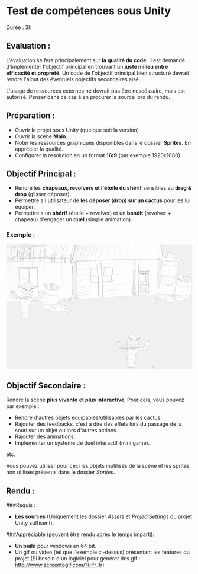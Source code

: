 ﻿# Test de compétences sous Unity

Durée : 3h

## Evaluation :

L'évaluation se fera principalement sur **la qualité du code**. Il est demandé d'implementer l'objectif principal en trouvant un **juste milieu entre efficacité et propreté**. Un code de l'objectif principal bien structuré devrait rendre l'ajout des éventuels objectifs secondaires aisé.

L'usage de ressources externes ne devrait pas être nescéssaire, mais est autorisé. Penser dans ce cas à en procurer la source lors du rendu.

## Préparation :

- Ouvrir le projet sous Unity (quelque soit la version)
- Ouvrir la scène **Main**.
- Noter les ressources graphiques disponibles dans le dossier **Sprites**. En apprécier la qualité.
- Configurer la resolution en un format **16:9** (par exemple 1920x1080).

## Objectif Principal :

- Rendre les **chapeaux, revolvers et l'étoile du shérif** sensibles au **drag & drop** (glisser déposer).
- Permettre a l'utilisateur de **les déposer (drop) sur un cactus** pour les lui équiper.
- Permettre a un **shérif** (étoile + revolver) et un **bandit** (revolver + chapeau) d'engager un **duel** (simple animation).

 ### Exemple :
 
![alt text](https://github.com/AntoineCollot/UnityTestWester_Empty/blob/master/Demo.gif "Demo")

## Objectif Secondaire :

Rendre la scène **plus vivante** et **plus interactive**.
Pour cela, vous pouvez par exemple :

- Rendre d'autres objets equipables/utilisables par les cactus.
- Rajouter des feedbacks, c'est à dire des effets lors du passage de la souri sur un objet ou lors d'autres actions.
- Rajouter des animations.
- Implementer un système de duel interactif (mini game).

etc.

Vous pouvez utiliser pour ceci les objets inutilisés de la scène et les sprites non utilisés présents dans le dossier *Sprites*.

## Rendu :

###Requis :
- **Les sources** (Uniquement les dossier *Assets* et *ProjectSettings* du projet Unity suffisent).

###Appréciable (peuvent être rendu après le temps imparti):
- **Un build** pour windows en 64 bit.
- Un gif ou video (tel que l'exemple ci-dessus) présentant les features du projet (Si besoin d'un logiciel pour générer des gif : http://www.screentogif.com/?l=fr_fr)
